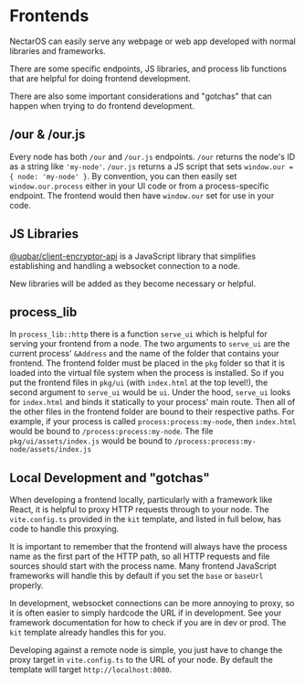 # Frontends

NectarOS can easily serve any webpage or web app developed with normal libraries and frameworks.

There are some specific endpoints, JS libraries, and process lib functions that are helpful for doing frontend development.

There are also some important considerations and "gotchas" that can happen when trying to do frontend development.

## /our & /our.js

Every node has both `/our` and `/our.js` endpoints.
`/our` returns the node's ID as a string like `'my-node'`.
`/our.js` returns a JS script that sets `window.our = { node: 'my-node' }`.
By convention, you can then easily set `window.our.process` either in your UI code or from a process-specific endpoint.
The frontend would then have `window.our` set for use in your code.

## JS Libraries

[@uqbar/client-encryptor-api](https://www.npmjs.com/package/@uqbar/client-encryptor-api) is a JavaScript library that simplifies establishing and handling a websocket connection to a node.

New libraries will be added as they become necessary or helpful.

## process_lib

In `process_lib::http` there is a function `serve_ui` which is helpful for serving your frontend from a node.
The two arguments to `serve_ui` are the current process' `&Address` and the name of the folder that contains your frontend.
The frontend folder must be placed in the `pkg` folder so that it is loaded into the virtual file system when the process is installed.
So if you put the frontend files in `pkg/ui` (with `index.html` at the top level!), the second argument to `serve_ui` would be `ui`.
Under the hood, `serve_ui` looks for `index.html` and binds it statically to your process' main route.
Then all of the other files in the frontend folder are bound to their respective paths.
For example, if your process is called `process:process:my-node`, then `index.html` would be bound to `/process:process:my-node`.
The file `pkg/ui/assets/index.js` would be bound to `/process:process:my-node/assets/index.js`

## Local Development and "gotchas"

When developing a frontend locally, particularly with a framework like React, it is helpful to proxy HTTP requests through to your node.
The `vite.config.ts` provided in the `kit` template, and listed in full below, has code to handle this proxying.

It is important to remember that the frontend will always have the process name as the first part of the HTTP path,
so all HTTP requests and file sources should start with the process name.
Many frontend JavaScript frameworks will handle this by default if you set the `base` or `baseUrl` properly.

In development, websocket connections can be more annoying to proxy, so it is often easier to simply hardcode the URL if in development.
See your framework documentation for how to check if you are in dev or prod.
The `kit` template already handles this for you.

Developing against a remote node is simple, you just have to change the proxy target in `vite.config.ts` to the URL of your node.
By default the template will target `http://localhost:8080`.
